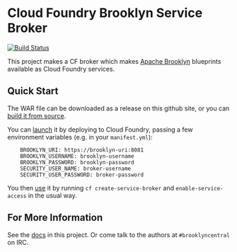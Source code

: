 # Cloud Foundry Brooklyn Service Broker
[![Build Status](https://travis-ci.org/cloudfoundry-incubator/brooklyn-service-broker.svg?branch=master)](https://travis-ci.org/cloudfoundry-incubator/brooklyn-service-broker)

This project makes a CF broker which makes [Apache Brooklyn](http://brooklyn.io) blueprints 
available as Cloud Foundry services.

## Quick Start

The WAR file can be downloaded as a release on this github site,
or you can [build it from source](docs/build-and-test.md).

You can [launch](docs/launch.md) it by deploying to Cloud Foundry,
passing a few environment variables (e.g. in your `manifest.yml`):

        BROOKLYN_URI: https://brooklyn-uri:8081
        BROOKLYN_USERNAME: brooklyn-username
        BROOKLYN_PASSWORD: brooklyn-password
        SECURITY_USER_NAME: broker-username
        SECURITY_USER_PASSWORD: broker-password
  
You then [use](use.md) it by running `cf create-service-broker` and `enable-service-access` in the usual way.

## For More Information

See the [docs](docs/) in this project. Or come talk to the authors at `#brooklyncentral` on IRC.
